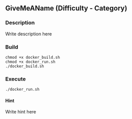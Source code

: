 ## GiveMeAName (Difficulty - Category)

### Description

Write description here

### Build

```
chmod +x docker_build.sh
chmod +x docker_run.sh
./docker_build.sh
```

### Execute
```
./docker_run.sh
```

#### Hint

Write hint here
